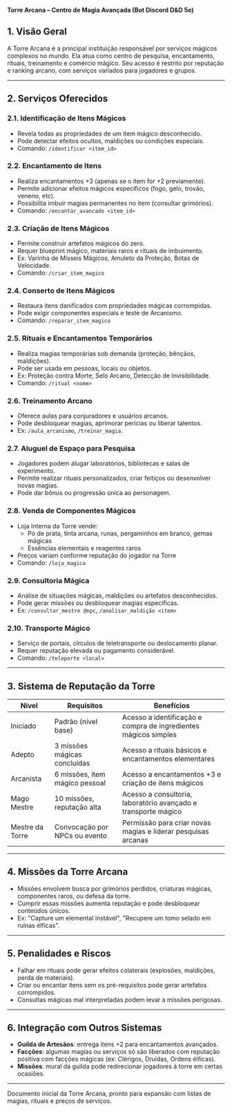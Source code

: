 **Torre Arcana – Centro de Magia Avançada (Bot Discord D&D 5e)**

## 1. Visão Geral
A Torre Arcana é a principal instituição responsável por serviços mágicos complexos no mundo. Ela atua como centro de pesquisa, encantamento, rituais, treinamento e comércio mágico. Seu acesso é restrito por reputação e ranking arcano, com serviços variados para jogadores e grupos.

---

## 2. Serviços Oferecidos

### 2.1. Identificação de Itens Mágicos
- Revela todas as propriedades de um item mágico desconhecido.
- Pode detectar efeitos ocultos, maldições ou condições especiais.
- Comando: `/identificar <item_id>`

### 2.2. Encantamento de Itens
- Realiza encantamentos +3 (apenas se o item for +2 previamente).
- Permite adicionar efeitos mágicos específicos (fogo, gelo, trovão, veneno, etc).
- Possibilita imbuir magias permanentes no item (consultar grimórios).
- Comando: `/encantar_avancado <item_id>`

### 2.3. Criação de Itens Mágicos
- Permite construir artefatos mágicos do zero.
- Requer blueprint mágico, materiais raros e rituais de imbuimento.
- Ex: Varinha de Mísseis Mágicos, Amuleto da Proteção, Botas de Velocidade.
- Comando: `/criar_item_magico`

### 2.4. Conserto de Itens Mágicos
- Restaura itens danificados com propriedades mágicas corrompidas.
- Pode exigir componentes especiais e teste de Arcanismo.
- Comando: `/reparar_item_magico`

### 2.5. Rituais e Encantamentos Temporários
- Realiza magias temporárias sob demanda (proteção, bênçãos, maldições).
- Pode ser usada em pessoas, locais ou objetos.
- Ex: Proteção contra Morte, Selo Arcano, Detecção de Invisibilidade.
- Comando: `/ritual <nome>`

### 2.6. Treinamento Arcano
- Oferece aulas para conjuradores e usuários arcanos.
- Pode desbloquear magias, aprimorar perícias ou liberar talentos.
- Ex: `/aula_arcanismo`, `/treinar_magia`.

### 2.7. Aluguel de Espaço para Pesquisa
- Jogadores podem alugar laboratórios, bibliotecas e salas de experimento.
- Permite realizar rituais personalizados, criar feitiços ou desenvolver novas magias.
- Pode dar bônus ou progressão única ao personagem.

### 2.8. Venda de Componentes Mágicos
- Loja interna da Torre vende:
  - Pó de prata, tinta arcana, runas, pergaminhos em branco, gemas mágicas
  - Essências elementais e reagentes raros
- Preços variam conforme reputação do jogador na Torre
- Comando: `/loja_magica`

### 2.9. Consultoria Mágica
- Análise de situações mágicas, maldições ou artefatos desconhecidos.
- Pode gerar missões ou desbloquear magias específicas.
- Ex: `/consultar_mestre @npc`, `/analisar_maldição <item>`

### 2.10. Transporte Mágico
- Serviço de portais, círculos de teletransporte ou deslocamento planar.
- Requer reputação elevada ou pagamento considerável.
- Comando: `/teleporte <local>`

---

## 3. Sistema de Reputação da Torre

| Nível        | Requisitos                         | Benefícios                                                         |
|--------------|-------------------------------------|---------------------------------------------------------------------|
| Iniciado     | Padrão (nível base)                | Acesso a identificação e compra de ingredientes mágicos simples     |
| Adepto       | 3 missões mágicas concluídas       | Acesso a rituais básicos e encantamentos elementares                |
| Arcanista    | 6 missões, item mágico pessoal     | Acesso a encantamentos +3 e criação de itens mágicos                |
| Mago Mestre  | 10 missões, reputação alta         | Acesso a consultoria, laboratório avançado e transporte mágico      |
| Mestre da Torre | Convocação por NPCs ou evento | Permissão para criar novas magias e liderar pesquisas arcanas       |

---

## 4. Missões da Torre Arcana
- Missões envolvem busca por grimórios perdidos, criaturas mágicas, componentes raros, ou defesa da torre.
- Cumprir essas missões aumenta reputação e pode desbloquear conteúdos únicos.
- Ex: "Capture um elemental instável", "Recupere um tomo selado em ruínas élficas".

---

## 5. Penalidades e Riscos
- Falhar em rituais pode gerar efeitos colaterais (explosões, maldições, perda de materiais).
- Criar ou encantar itens sem os pré-requisitos pode gerar artefatos corrompidos.
- Consultas mágicas mal interpretadas podem levar a missões perigosas.

---

## 6. Integração com Outros Sistemas
- **Guilda de Artesãos**: entrega itens +2 para encantamentos avançados.
- **Facções**: algumas magias ou serviços só são liberados com reputação positiva com facções mágicas (ex: Clérigos, Druidas, Ordens élficas).
- **Missões**: mural da guilda pode redirecionar jogadores à torre em certas ocasiões.

---

Documento inicial da Torre Arcana, pronto para expansão com listas de magias, rituais e preços de serviços.

